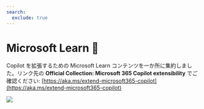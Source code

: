 ```yaml
---
search:
  exclude: true
---
```

# Microsoft Learn 📖

Copilot を拡張するための Microsoft Learn コンテンツを一か所に集約しました。リンク先の **Official Collection: Microsoft 365 Copilot extensibility** でご確認ください: [https://aka.ms/extend-microsoft365-copilot](https://aka.ms/extend-microsoft365-copilot)
    
<img src="https://m365-visitor-stats.azurewebsites.net/copilot-camp/mslearn" />